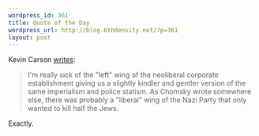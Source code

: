 ```yaml
--- 
wordpress_id: 361
title: Quote of the Day
wordpress_url: http://blog.6thdensity.net/?p=361
layout: post
---
```

Kevin Carson <a href="http://mutualist.blogspot.com/2006/01/me-too-or-why-loyal-opposition-is-long.html">writes</a>:
<blockquote>I'm really sick of the "left" wing of the neoliberal corporate establishment giving us a slightly kindler and gentler version of the same imperialism and police statism. As Chomsky wrote somewhere else, there was probably a "liberal" wing of the Nazi Party that only wanted to kill half the Jews.</blockquote>
Exactly.
